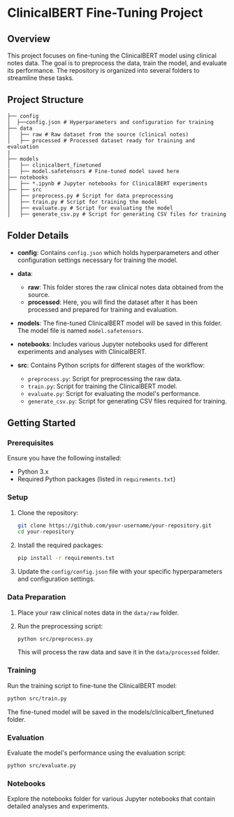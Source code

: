 # ClinicalBERT Fine-Tuning Project

## Overview

This project focuses on fine-tuning the ClinicalBERT model using clinical notes data. The goal is to preprocess the data, train the model, and evaluate its performance. The repository is organized into several folders to streamline these tasks.

## Project Structure

```
├── config
│  ├──config.json # Hyperparameters and configuration for training
├── data
│   ├── raw # Raw dataset from the source (clinical notes)
│   ├── processed # Processed dataset ready for training and evaluation
|
├── models
│   ├── clinicalbert_finetuned    
|   ├── model.safetensors # Fine-tuned model saved here
├── notebooks
│   ├── *.ipynb # Jupyter notebooks for ClinicalBERT experiments
├── ├── src
│   ├── preprocess.py # Script for data preprocessing
│   ├── train.py # Script for training the model
│   ├── evaluate.py # Script for evaluating the model
│   ├── generate_csv.py # Script for generating CSV files for training
```


## Folder Details

- **config**: Contains `config.json` which holds hyperparameters and other configuration settings necessary for training the model.

- **data**:
  - **raw**: This folder stores the raw clinical notes data obtained from the source.
  - **processed**: Here, you will find the dataset after it has been processed and prepared for training and evaluation.

- **models**: The fine-tuned ClinicalBERT model will be saved in this folder. The model file is named `model.safetensors`.

- **notebooks**: Includes various Jupyter notebooks used for different experiments and analyses with ClinicalBERT.

- **src**: Contains Python scripts for different stages of the workflow:
  - `preprocess.py`: Script for preprocessing the raw data.
  - `train.py`: Script for training the ClinicalBERT model.
  - `evaluate.py`: Script for evaluating the model's performance.
  - `generate_csv.py`: Script for generating CSV files required for training.

## Getting Started

### Prerequisites

Ensure you have the following installed:
- Python 3.x
- Required Python packages (listed in `requirements.txt`)

### Setup

1. Clone the repository:
    ```sh
    git clone https://github.com/your-username/your-repository.git
    cd your-repository
    ```

2. Install the required packages:
    ```sh
    pip install -r requirements.txt
    ```

3. Update the `config/config.json` file with your specific hyperparameters and configuration settings.

### Data Preparation

1. Place your raw clinical notes data in the `data/raw` folder.

2. Run the preprocessing script:
    ```sh
    python src/preprocess.py
    ```
   This will process the raw data and save it in the `data/processed` folder.

### Training

Run the training script to fine-tune the ClinicalBERT model:
```sh
python src/train.py
```

The fine-tuned model will be saved in the models/clinicalbert_finetuned folder.

### Evaluation
Evaluate the model's performance using the evaluation script:
```sh
python src/evaluate.py
```

### Notebooks
Explore the notebooks folder for various Jupyter notebooks that contain detailed analyses and experiments.

